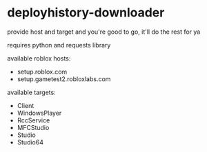 # deployhistory-downloader
provide host and target and you're good to go, it'll do the rest for ya

requires python and requests library


available roblox hosts:
- setup.roblox.com
- setup.gametest2.robloxlabs.com

available targets:
- Client
- WindowsPlayer
- RccService
- MFCStudio
- Studio
- Studio64

